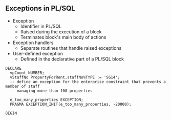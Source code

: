 ## Exceptions in PL/SQL
<ul>
  <li>Exception
    <ul>
      <li>Identifier in PL/SQL</li>
      <li>Raised during the execution of a block</li>
      <li>Terminates block's main body of actions</li>
    </ul>
  </li>
  <li>Exception handlers
    <ul>
      <li>Separate routines that handle raised exceptions</li>
    </ul>
  </li>
  <li>User-defined exception
    <ul>
      <li>Defined in the declarative part of a PL/SQL block</li>
    </ul>
  </li>
</ul>

``` pgsql
DECLARE
  vpCount NUMBER;
  vStaffNo PropertyForRent.staffNo%TYPE := 'SG14';
  -- define an exception for the enterprise constraint that prevents a member of staff
  -- managing more than 100 properties
  
  e_too_many_properties EXCEPTION;
  PRAGMA EXCEPTION_INIT(e_too_many_properties, -20000);
  
BEGIN
```
